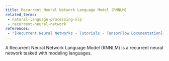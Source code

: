 ```yaml
---
title: Recurrent Neural Network Language Model (RNNLM)
related_terms:
 - natural-language-processing-nlp
 - recurrent-neural-network
references:
 - "[Recurrent Neural Networks - Tutorials - TensorFlow Documentation](https://www.tensorflow.org/tutorials/recurrent#language_modeling)"
---
```

A Recurrent Neural Network Language Model (RNNLM) is
a recurrent neural network tasked with modeling
languages.